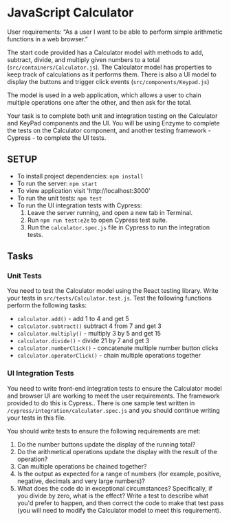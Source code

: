 # JavaScript Calculator

User requirements:
“As a user I want to be able to perform simple arithmetic functions in a web browser.”

The start code provided has a Calculator model with methods to add, subtract, divide, and multiply given numbers to a total (`src/containers/Calculator.js`). The Calculator model has properties to keep track of calculations as it performs them. There is also a UI model to display the buttons and trigger click events (`src/components/Keypad.js`)

The model is used in a web application, which allows a user to chain multiple operations one after the other, and then ask for the total.

Your task is to complete both unit and integration testing on the Calculator and KeyPad components and the UI. You will be using Enzyme to complete the tests on the Calculator component, and another testing framework - Cypress - to complete the UI tests.

## SETUP

- To install project dependencies: `npm install`
- To run the server: `npm start`
- To view application visit 'http://localhost:3000'
- To run the unit tests: `npm test`
- To run the UI integration tests with Cypress:
    1. Leave the server running, and open a new tab in Terminal.
    2. Run `npm run test:e2e` to open Cypress test suite.
    3. Run the `calculator.spec.js` file in Cypress to run the integration tests.
  

## Tasks

### Unit Tests

You need to test the Calculator model using the React testing library. Write your tests in `src/tests/Calculator.test.js`. Test the following functions perform the following tasks:

- `calculator.add()` - add 1 to 4 and get 5
- `calculator.subtract()` subtract 4 from 7 and get 3
- `calculator.multiply()` - multiply 3 by 5 and get 15
- `calculator.divide()` - divide 21 by 7 and get 3
- `calculator.numberClick()` - concatenate multiple number button clicks
- `calculator.operatorClick()` - chain multiple operations together


### UI Integration Tests

You need to write front-end integration tests to ensure the Calculator model and browser UI are working to meet the user requirements. The framework provided to do this is Cypress.. There is one sample test written in `/cypress/integration/calculator.spec.js` and you should continue writing your tests in this file.

You should write tests to ensure the following requirements are met:

1. Do the number buttons update the display of the running total?
2. Do the arithmetical operations update the display with the result of the operation?
3. Can multiple operations be chained together?
4. Is the output as expected for a range of numbers (for example, positive, negative, decimals and very large numbers)?
5. What does the code do in exceptional circumstances? Specifically, if you divide by zero, what is the effect? Write a test to describe what you'd prefer to happen, and then correct the code to make that test pass (you will need to modify the Calculator model to meet this requirement).
